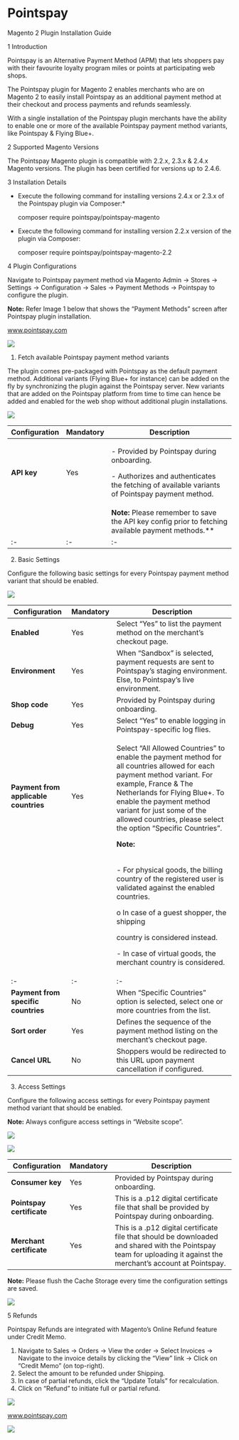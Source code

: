 ﻿<h1>Pointspay</h1>

Magento 2 Plugin Installation Guide 

1  Introduction

Pointspay is an Alternative Payment Method (APM) that lets shoppers pay with their favourite loyalty program miles or points at participating web shops. 

The Pointspay plugin for Magento 2 enables merchants who are on Magento 2 to easily install Pointspay as an additional payment method at their checkout and process payments and refunds seamlessly.  

With a single installation of the Pointspay plugin merchants have the ability to enable one or more of the available Pointspay payment method variants, like Pointspay & Flying Blue+. 

2  Supported Magento Versions 

The Pointspay Magento plugin is compatible with 2.2.x, 2.3.x & 2.4.x Magento versions. The plugin has been certified for versions up to 2.4.6.  

3  Installation Details 

- Execute the following command for installing versions 2.4.x or 2.3.x of the Pointspay plugin via Composer:* 

  composer require pointspay/pointspay-magento 

- Execute the following command for installing version 2.2.x version of the plugin via Composer: 

  composer require pointspay/pointspay-magento-2.2 

4  Plugin Configurations 

Navigate to Pointspay payment method via Magento Admin -> Stores -> Settings -> Configuration -> Sales -> Payment Methods -> Pointspay to configure the plugin. 

**Note:** Refer Image 1 below that shows the “Payment Methods” screen after Pointspay plugin installation. 

www.pointspay.com

![](../output_images/PointspayMagentoPluginInstallationGuideImages/MagentoPluginInstallationImage2.png)

 

1. Fetch available Pointspay payment method variants 

The plugin comes pre-packaged with Pointspay as the default payment method. Additional variants (Flying Blue+ for instance) can be added on the fly by synchronizing the plugin against the Pointspay server. New variants that are added on the Pointspay platform from time to time can hence be added and enabled for the web shop without additional plugin installations. 

![](../output_images/PointspayMagentoPluginInstallationGuideImages/MagentoPluginInstallationImage3.png)





|**Configuration** |**Mandatory** |**Description** |
| - | - | - |
|**API key** |Yes |<p>- Provided by Pointspay during onboarding. </p><p>- Authorizes and authenticates the fetching of available variants of Pointspay payment method. </p>|
|||**Note:** Please remember to save the API key config prior to fetching available payment methods.** |
| :- | :- | :- |


2. Basic Settings 

Configure the following basic settings for every Pointspay payment method variant that should be enabled. 

![](../output_images/PointspayMagentoPluginInstallationGuideImages/MagentoPluginInstallationImage4.png)





|**Configuration** |**Mandatory** |**Description** |
| - | - | - |
|**Enabled** |Yes |Select “Yes” to list the payment method on the merchant’s checkout page.  |
|**Environment** |Yes |When “Sandbox” is selected, payment requests are sent to Pointspay’s staging environment. Else, to Pointspay’s live environment. |
|**Shop code** |Yes |Provided by Pointspay during onboarding. |
|**Debug** |Yes |Select “Yes” to enable logging in Pointspay-specific log flies. |
|**Payment from applicable countries** |Yes |<p>Select “All Allowed Countries” to enable the payment method for all countries allowed for each payment method variant. For example, France & The Netherlands for Flying Blue+. To enable the payment method variant for just some of the allowed countries, please select the option “Specific Countries”. </p><p>**Note:**  </p>|
|||<p>- For physical goods, the billing country of the registered user is validated against the enabled countries. </p><p>o  In case of a guest shopper, the shipping </p><p>country is considered instead. </p><p>- In case of virtual goods, the merchant country is considered. </p>|
| :- | :- | :- |
|**Payment from specific countries** |No |When “Specific Countries” option is selected, select one or more countries from the list. |
|**Sort order** |Yes |Defines the sequence of the payment method listing on the merchant’s checkout page. |
|**Cancel URL** |No |Shoppers would be redirected to this URL upon payment cancellation if configured.  |


3. Access Settings 

Configure the following access settings for every Pointspay payment method variant that should be enabled. 

**Note:** Always configure access settings in “Website scope”. 

![](../output_images/PointspayMagentoPluginInstallationGuideImages/MagentoPluginInstallationImage5.png)



![](../output_images/PointspayMagentoPluginInstallationGuideImages/MagentoPluginInstallationImage6.png)





|**Configuration** |**Mandatory** |**Description** |
| - | - | - |
|**Consumer key** |Yes |Provided by Pointspay during onboarding. |
|**Pointspay certificate** |Yes |This is a .p12 digital certificate file that shall be provided by Pointspay during onboarding. |
|**Merchant certificate** |Yes |This is a .p12 digital certificate file that should be downloaded and shared with the Pointspay team for uploading it against the merchant’s account at Pointspay. |


**Note:** Please flush the Cache Storage every time the configuration settings are saved. 

![](../output_images/PointspayMagentoPluginInstallationGuideImages/MagentoPluginInstallationImage7.png)



5  Refunds 

Pointspay Refunds are integrated with Magento’s Online Refund feature under Credit Memo. 

1. Navigate to Sales -> Orders -> View the order -> Select Invoices -> Navigate to the invoice details by clicking the “View” link -> Click on “Credit Memo” (on top-right). 
1. Select the amount to be refunded under Shipping. 
1. In case of partial refunds, click the “Update Totals” for recalculation. 
1. Click on “Refund” to initiate full or partial refund. 

![](../output_images/PointspayMagentoPluginInstallationGuideImages/MagentoPluginInstallationImage8.png)

www.pointspay.com 

![](../output_images/PointspayMagentoPluginInstallationGuideImages/MagentoPluginInstallationImage1.png)
